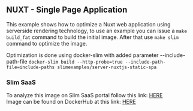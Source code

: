 ## NUXT - Single Page Application

This example shows how to optimize a Nuxt web application using serverside rendering technology, to use an example you can issue a `make build_fat` command to build the initial image. After that use `make slim` command to optimize the image.

Optimization is done using docker-slim with added parameter --include-path-file `docker-slim build --http-probe=true --include-path-file=include-paths slimexamples/server-nuxtjs-static-spa`

### Slim SaaS

To analyze this image on Slim SaaS portal follow this link: [HERE](https://portal.slim.dev/home/xray/dockerhub%3A%2F%2Fdockerhub.public%2Fslimexamples%2Fserver-nuxtjs-static-spa%3Alatest)  
Image can be found on DockerHub at this link: [HERE](https://hub.docker.com/r/slimexamples/server-nuxtjs-static-spa)
